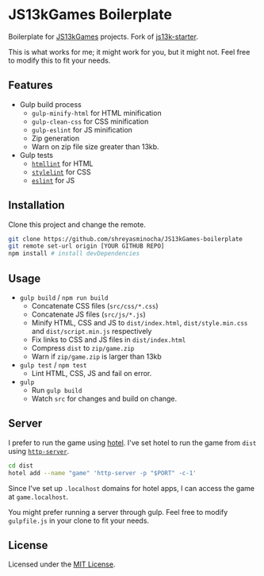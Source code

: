 # JS13kGames Boilerplate

Boilerplate for [JS13kGames](https://js13kgames.com) projects. Fork of [js13k-starter](https://github.com/aymanfarhat/js13k-starter).

This is what works for me; it might work for you, but it might not. Feel free to modify this to fit your needs.

## Features

- Gulp build process
    - `gulp-minify-html` for HTML minification
    - `gulp-clean-css` for CSS minification
    - `gulp-eslint` for JS minification
    - Zip generation
    - Warn on zip file size greater than 13kb.
- Gulp tests
    - [`htmllint`](https://htmllint.github.io) for HTML
    - [`stylelint`](https://stylelint.io) for CSS
    - [`eslint`](https://eslint.org) for JS

## Installation

Clone this project and change the remote.

```sh
git clone https://github.com/shreyasminocha/JS13kGames-boilerplate
git remote set-url origin [YOUR GITHUB REPO]
npm install # install devDependencies
```

## Usage

- `gulp build` / `npm run build`
    - Concatenate CSS files (`src/css/*.css`)
    - Concatenate JS files (`src/js/*.js`)
    - Minify HTML, CSS and JS to `dist/index.html`, `dist/style.min.css` and `dist/script.min.js` respectively
    - Fix links to CSS and JS files in `dist/index.html`
    - Compress `dist` to `zip/game.zip`
    - Warn if `zip/game.zip` is larger than 13kb
- `gulp test` / `npm test`
    - Lint HTML, CSS, JS and fail on error.
- `gulp`
    - Run `gulp build`
    - Watch `src` for changes and build on change.

## Server

I prefer to run the game using [hotel](https://github.com/typicode/hotel). I've set hotel to run the game from `dist` using [`http-server`](https://www.npmjs.com/package/http-server).

```sh
cd dist
hotel add --name "game" 'http-server -p "$PORT" -c-1'
```

Since I've set up `.localhost` domains for hotel apps, I can access the game at `game.localhost`.

You might prefer running a server through gulp. Feel free to modify `gulpfile.js` in your clone to fit your needs.

## License

Licensed under the [MIT License](https://shreyas.mit-license.org).

